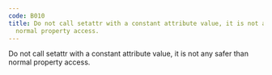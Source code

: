 ```yaml
---
code: B010
title: Do not call setattr with a constant attribute value, it is not any safer than
  normal property access.
---
```


Do not call setattr with a constant attribute value, it is not any safer than normal property access.